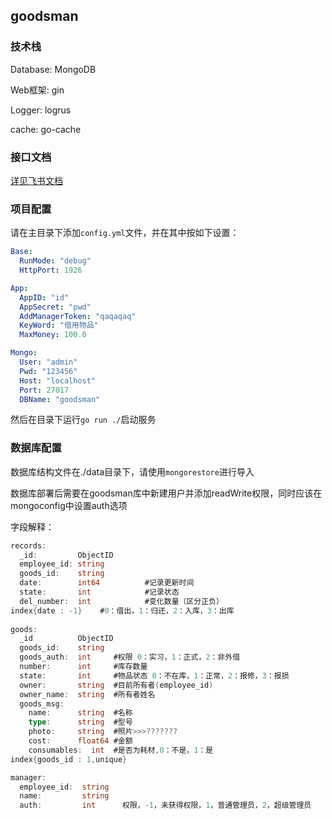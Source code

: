 ## goodsman

### 技术栈

Database: MongoDB

Web框架: gin

Logger: logrus

cache:  go-cache

### 接口文档

[详见飞书文档](https://xn4zlkzg4p.feishu.cn/wiki/wikcnljIjh0Czj0VtsLD0wt45Od)

### 项目配置

请在主目录下添加`config.yml`文件，并在其中按如下设置：

```yaml
Base:
  RunMode: "debug"
  HttpPort: 1926

App:
  AppID: "id"
  AppSecret: "pwd"
  AddManagerToken: "qaqaqaq"
  KeyWord: "借用物品"
  MaxMoney: 100.0

Mongo: 
  User: "admin"
  Pwd: "123456"
  Host: "localhost"
  Port: 27017
  DBName: "goodsman"

```

然后在目录下运行`go run ./`启动服务



### 数据库配置

数据库结构文件在./data目录下，请使用`mongorestore`进行导入

数据库部署后需要在goodsman库中新建用户并添加readWrite权限，同时应该在mongoconfig中设置auth选项

字段解释：

```go
records:
  _id:         ObjectID
  employee_id: string
  goods_id:    string
  date:		   int64          #记录更新时间
  state:	   int            #记录状态
  del_number:  int            #变化数量（区分正负）
index{date : -1}    #0：借出，1：归还，2：入库，3：出库
  
goods:
  _id          ObjectID
  goods_id:    string
  goods_auth:  int     #权限 0：实习，1：正式，2：非外借
  number:	   int	   #库存数量
  state:	   int     #物品状态 0：不在库，1：正常，2：报修，3：报损
  owner:	   string  #目前所有者(employee_id)
  owner_name:  string  #所有者姓名
  goods_msg:
    name:	   string  #名称
    type:	   string  #型号
    photo:	   string  #照片>>>???????
    cost:	   float64 #金额
    consumables:  int  #是否为耗材,0：不是，1：是
index{goods_id : 1,unique}

manager:
  employee_id:  string
  name:         string
  auth:         int      权限，-1，未获得权限，1，普通管理员，2，超级管理员
  
  
 
```
